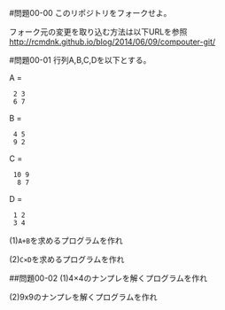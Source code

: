 #問題00-00
このリポジトリをフォークせよ。

フォーク元の変更を取り込む方法は以下URLを参照
http://rcmdnk.github.io/blog/2014/06/09/compouter-git/


#問題00-01
行列A,B,C,Dを以下とする。

A =
``` 
 2 3
 6 7
```
B =
```
 4 5
 9 2
```
C =
```
 10 9
  8 7
```
D =
```
 1 2
 3 4
```

(1)`A+B`を求めるプログラムを作れ

(2)`C×D`を求めるプログラムを作れ


##問題00-02
(1)4×4のナンプレを解くプログラムを作れ

(2)9x9のナンプレを解くプログラムを作れ

